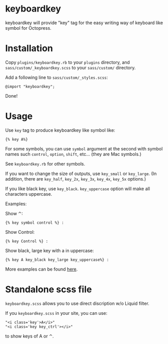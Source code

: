 keyboardkey
===========

keyboardkey will provide "key" tag for the easy writing way of keyboard like symbol for Octopress.

# Installation

Copy `plugins/keyboardkey.rb` to your `plugins` directory,
and `sass/custom/_keyboardkey.scss` to your `sass/custom/` directory.

Add a following line to `sass/custom/_styles.scss`:

    @import "keyboardkey";

Done!

# Usage
Use `key` tag to produce keyboardkey like symbol like:

    {% key A%}

For some symbols, you can use `symbol` argument at the second
with symbol names such `control`, `option`, `shift`, etc... (they are Mac symbols.)

See `keyboardkey.rb` for other symbols.

If you want to change the size of outputs, use `key_small` or `key_large`.
(In addition, there are `key_half`, `key_2x`, `key_3x`, `key_4x`, `key_5x` options.)

If you like black key, use `key_black`.
`key_uppercase` option will make all characters uppercase.

Examples:

Show &#x2303;:

    {% key symbol control %} :

Show Control:

    {% key Control %} :

Show black, large key with a in uppercase:

    {% key A key_black key_large key_uppercase%} :

More examples can be found [here](http://rcmdnk.github.io/blog/2013/06/19/blog-octopress/).

# Standalone scss file
`keyboardkey.scss` allows you to use direct discription w/o Liquid filter.

If you `keyboardkey.scss` in your site, you can use:

    "<i class='key'>A</i>"
    "<i class='key key_ctrl'></i>"

to show keys of A or &#x2303;.
